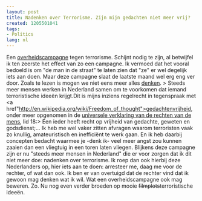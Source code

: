 ```yaml
---
layout: post
title: Nadenken over Terrorisme. Zijn mijn gedachten niet meer vrij?
created: 1205501041
tags:
- Politics
lang: nl
---
```

Een [overheidscampagne](http://www.nederlandtegenterrorisme.nl) tegen terrorisme. Schijnt nodig te zijn, al betwijfel ik ten zeerste het effect van zo een campagne. Ik vermoed dat het vooral bedoeld is om "de man in de straat" te laten zien dat "ze" er wel degelijk iets aan doen. Maar deze campagne slaat de laatste maand wel erg eng ver door. Zoals te lezen is mogen we niet eens meer alles [denken](http://www.nederlandtegenterrorisme.nl/werken-met-jongeren/jongeren-en-terrorisme). > Steeds meer mensen werken in Nederland samen om te voorkomen dat iemand terroristische ideeën krijgt.Dit is mijns inziens regelrecht in tegenspraak met <a href"http://en.wikipedia.org/wiki/Freedom_of_thought">gedachtenvrijheid, onder meer opgenomen in de [universele verklaring van de rechten van de mens](http://www.unhchr.ch/udhr/lang/dut.htm), lid 18:> Een ieder heeft recht op vrijheid van gedachte, geweten en godsdienst;... Ik heb me wel vaker zitten afvragen waarom terroristen vaak zo knullig, amateuristisch en inefficiënt te werk gaan. En ik heb daarbij concepten bedacht waarmee je -denk ik- veel meer angst zou kunnen zaaien dan een vliegtuig in een toren laten vliegen. Blijkens deze campagne zijn er nu "steeds meer mensen in Nederland" die er voor zorgen dat ik dit niet meer doe: nadenken over terrorisme. Ik roep dan ook hierbij deze Nederlanders op, hier iets aan te doen: arresteer me, daag me voor de rechter, of wat dan ook. Ik ben er van overtuigd dat de rechter vind dat ik gewoon mag denken wat ik wil. Wat een overheidscampagne ook mag beweren. Zo. Nu nog even verder broeden op mooie <s>filmplots</s>terroristische ideeën.
